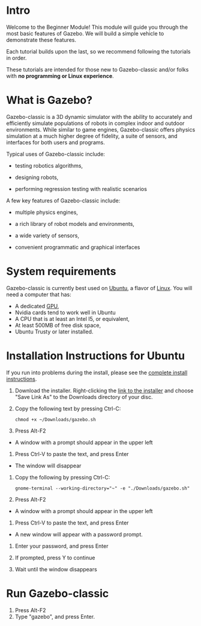 # Intro

Welcome to the Beginner Module! This module will guide you through the most
basic features of Gazebo. We will build a simple vehicle to demonstrate these
features. 

Each tutorial builds upon the last, so we recommend following the tutorials in order. 

These tutorials are intended for those new to Gazebo-classic and/or folks with **no programming or Linux experience**.

# What is Gazebo? #

Gazebo-classic is a 3D dynamic simulator with the ability to accurately and
efficiently simulate populations of robots in complex indoor and outdoor
environments. While similar to game engines, Gazebo-classic offers physics
simulation at a much higher degree of fidelity, a suite of sensors, and
interfaces for both users and programs.

Typical uses of Gazebo-classic include:

* testing robotics algorithms,

* designing robots,

* performing regression testing with realistic scenarios

A few key features of Gazebo-classic include: 

* multiple physics engines,

* a rich library of robot models and environments,
 
* a wide variety of sensors,

* convenient programmatic and graphical interfaces

# System requirements #

Gazebo-classic is currently best used on [Ubuntu](http://www.ubuntu.com/download), a flavor of [Linux](https://en.wikipedia.org/wiki/Linux). You will need a computer that has:

* A dedicated [GPU](https://en.wikipedia.org/wiki/Graphics_processing_unit),
 * Nvidia cards tend to work well in Ubuntu
* A CPU that is at least an Intel I5, or equivalent,
* At least 500MB of free disk space,
* Ubuntu Trusty or later installed.

# Installation Instructions for Ubuntu #

If you run into problems during the install, please see the [complete install instructions](/tutorials?tut=install_ubuntu&cat=install).

1. Download the installer. Right-clicking the [link to the installer](http://get.gazebosim.org) and choose 
"Save Link As" to the Downloads directory of your disc.

1. Copy the following text by pressing Ctrl-C:

    ```
    chmod +x ~/Downloads/gazebo.sh
    ```

1. Press Alt-F2
  * A window with a prompt should appear in the upper left
  

1. Press Ctrl-V to paste the text, and press Enter
  * The window will disappear
  
 
1. Copy the following by pressing Ctrl-C:

    ```
    gnome-terminal --working-directory="~" -e "./Downloads/gazebo.sh"
    ```

1. Press Alt-F2
  * A window with a prompt should appear in the upper left
  

1. Press Ctrl-V to paste the text, and press Enter
  * A new window will appear with a password prompt.
  

1. Enter your password, and press Enter

1. If prompted, press Y to continue

1. Wait until the window disappears

# Run Gazebo-classic #

1. Press Alt-F2
2. Type "gazebo", and press Enter.

